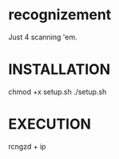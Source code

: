 # recognizement
Just 4 scanning 'em.


# INSTALLATION
chmod +x setup.sh
./setup.sh


# EXECUTION

rcngzd + ip
  
  

